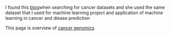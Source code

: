 I found this [blog](https://shiring.github.io/machine_learning/2017/03/31/webinar_code)when searching for cancer datasets and she used the same dataset that I used for machine learning project and application of machine learning in cancer and diease prediction

 This page is overview of [cancer genomics](https://www.cancer.gov/about-nci/organization/ccg/cancer-genomics-overview)
